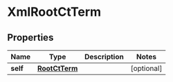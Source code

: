 

# XmlRootCtTerm


## Properties

Name | Type | Description | Notes
------------ | ------------- | ------------- | -------------
**self** | [**RootCtTerm**](RootCtTerm.md) |  |  [optional]



